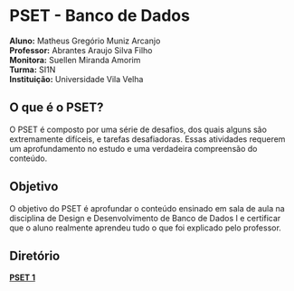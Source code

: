 #  **PSET - Banco de Dados** 

 **Aluno:** Matheus Gregório Muniz Arcanjo   
 **Professor:** Abrantes Araujo Silva Filho  
 **Monitora:** Suellen Miranda Amorim     
 **Turma:** SI1N  
 **Instituição:** Universidade Vila Velha

## **O que é o PSET**?    
 O PSET é composto por uma série de desafios, dos quais alguns são extremamente difíceis, e tarefas desafiadoras. Essas atividades requerem um aprofundamento no estudo e uma verdadeira compreensão do conteúdo.     
   
## **Objetivo**  
 O objetivo do PSET é aprofundar o conteúdo ensinado em sala de aula na disciplina de Design e Desenvolvimento de Banco de Dados I e certificar que o aluno realmente aprendeu tudo o que foi explicado pelo professor.
   
## **Diretório**
 **[PSET 1](https://github.com/GregArc98/uvv_bd1_si1n/tree/main/pset1)**

